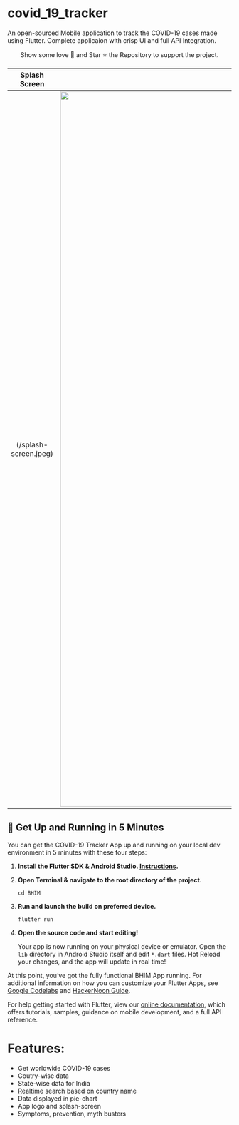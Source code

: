 # covid_19_tracker

An open-sourced Mobile application to track the COVID-19 cases made using Flutter. Complete applicaion with crisp UI and full API Integration.

<p align="center">
Show some love 💜 and Star ⭐️ the Repository to support the project.

|                 Splash Screen               |                Home Page                |                    Info Page                    |
|:-------------------------------------------------:|:-------------------------------------------------:|:-------------------------------------------------:|
|(/splash-screen.jpeg) | <img width="1604" src="./readme/screenshot2.jpg"> | <img width="1604" src="./readme/screenshot3.jpg"> |


## :rocket: Get Up and Running in 5 Minutes

You can get the COVID-19 Tracker App up and running on your local dev environment in 5 minutes with these four steps:

1. **Install the Flutter SDK & Android Studio. [Instructions](https://medium.com/enappd/install-flutter-on-windows-and-mac-1fd1dde453ba).**

2. **Open Terminal & navigate to the root directory of the project.**

   ```shell
   cd BHIM
   ```

3. **Run and launch the build on preferred device.**

   ```shell
   flutter run
   ```

4. **Open the source code and start editing!**

   Your app is now running on your physical device or emulator. Open the `lib` directory in Android Studio itself and edit `*.dart` files. Hot Reload your changes, and the app will update in real time!

At this point, you’ve got the fully functional BHIM App running. For additional information on how you can customize your Flutter Apps, see [Google Codelabs](https://codelabs.developers.google.com/codelabs/flutter/) and [HackerNoon Guide](https://hackernoon.com/making-the-most-of-flutter-from-basics-to-customization-433171581d01).

For help getting started with Flutter, view our
[online documentation](https://flutter.dev/docs), which offers tutorials,
samples, guidance on mobile development, and a full API reference.

# Features:

- Get worldwide COVID-19 cases
- Coutry-wise data
- State-wise data for India
- Realtime search based on country name
- Data displayed in pie-chart
- App logo and splash-screen
- Symptoms, prevention, myth busters
